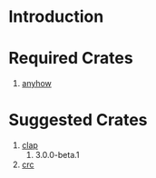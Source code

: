 # Introduction

# Required Crates
1. [anyhow](https://github.com/dtolnay/anyhow)

# Suggested Crates
1. [clap](https://github.com/clap-rs/clap) 
   1. 3.0.0-beta.1
2. [crc](https://github.com/mrhooray/crc-rs)

